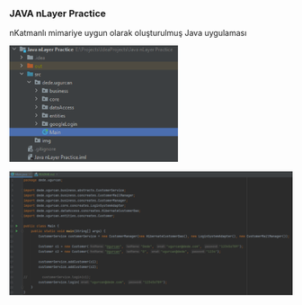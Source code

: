 ### JAVA nLayer Practice

<p>nKatmanlı mimariye uygun olarak oluşturulmuş Java uygulaması</p>

<p>
    <img src="./src/img/1.png" width="300"  alt="Dosya Yapısı"/>
</p>
<p>
    <img src="./src/img/2.png" width="720"  alt="Konsol Çıktısı"/>
</p>

